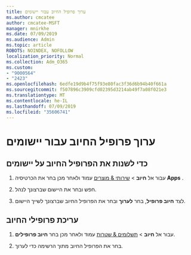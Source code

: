```yaml
---
title: ערוך פרופיל החיוב עבור יישומים
ms.author: cmcatee
author: cmcatee-MSFT
manager: mnirkhe
ms.date: 07/09/2019
ms.audience: Admin
ms.topic: article
ROBOTS: NOINDEX, NOFOLLOW
localization_priority: Normal
ms.collection: Adm_O365
ms.custom:
- "9000564"
- "2423"
ms.openlocfilehash: 6edfe19d9b4f75f93e80fac3f36d6b94b40f661a
ms.sourcegitcommit: f507896c3909cfd02395d3214ab49f7a08f021e3
ms.translationtype: MT
ms.contentlocale: he-IL
ms.lasthandoff: 07/09/2019
ms.locfileid: "35606741"
---
```

# <a name="edit-billing-profile-for-apps"></a>ערוך פרופיל החיוב עבור יישומים

## <a name="to-change-the-billing-profile-on-apps"></a>כדי לשנות את הפרופיל החיוב על יישומים

1. עבור אל **חיוב** > [שירותי & מוצרים](https://go.microsoft.com/fwlink/p/?linkid=842054) עמוד ולאחר מכן בחר את הכרטיסיה **Apps** .

2. חפש ובחר את היישום שברצונך לנהל.  

3. לצד **חיוב פרופיל**, בחר **לערוך** ובחר את הפרופיל החיוב שברצונך לשייך היישום.

## <a name="edit-billing-profiles"></a>עריכת פרופילי החיוב

1. עבור אל **חיוב** > [תשלומים & שטרות](https://go.microsoft.com/fwlink/p/?linkid=848039) עמוד ולאחר מכן בחר **חיוב פרופילים**.

2. בחר את הפרופיל החיוב מתוך הרשימה כדי לערוך.